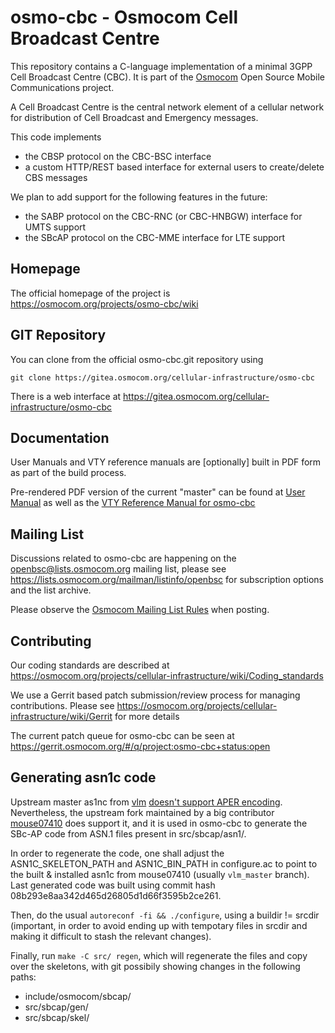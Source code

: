 osmo-cbc - Osmocom Cell Broadcast Centre
========================================

This repository contains a C-language implementation of a minimal
3GPP Cell Broadcast Centre (CBC). It is part of the
[Osmocom](https://osmocom.org/) Open Source Mobile Communications
project.

A Cell Broadcast Centre is the central network element of a cellular network
for distribution of Cell Broadcast and Emergency messages.

This code implements
 * the CBSP protocol on the CBC-BSC interface
 * a custom HTTP/REST based interface for external users to create/delete CBS messages

We plan to add support for the following features in the future:
 * the SABP protocol on the CBC-RNC (or CBC-HNBGW) interface for UMTS support
 * the SBcAP protocol on the CBC-MME interface for LTE support

Homepage
--------

The official homepage of the project is
https://osmocom.org/projects/osmo-cbc/wiki

GIT Repository
--------------

You can clone from the official osmo-cbc.git repository using

	git clone https://gitea.osmocom.org/cellular-infrastructure/osmo-cbc

There is a web interface at <https://gitea.osmocom.org/cellular-infrastructure/osmo-cbc>

Documentation
-------------

User Manuals and VTY reference manuals are [optionally] built in PDF form
as part of the build process.

Pre-rendered PDF version of the current "master" can be found at
[User Manual](https://ftp.osmocom.org/docs/latest/osmocbc-usermanual.pdf)
as well as the [VTY Reference Manual for osmo-cbc](https://ftp.osmocom.org/docs/latest/osmocbc-vty-reference.pdf)

Mailing List
------------

Discussions related to osmo-cbc are happening on the
openbsc@lists.osmocom.org mailing list, please see
https://lists.osmocom.org/mailman/listinfo/openbsc for subscription
options and the list archive.

Please observe the [Osmocom Mailing List
Rules](https://osmocom.org/projects/cellular-infrastructure/wiki/Mailing_List_Rules)
when posting.

Contributing
------------

Our coding standards are described at
https://osmocom.org/projects/cellular-infrastructure/wiki/Coding_standards

We use a Gerrit based patch submission/review process for managing
contributions.  Please see
https://osmocom.org/projects/cellular-infrastructure/wiki/Gerrit for
more details

The current patch queue for osmo-cbc can be seen at
https://gerrit.osmocom.org/#/q/project:osmo-cbc+status:open


Generating asn1c code
---------------------

Upstream master as1nc from [vlm](https://github.com/vlm/asn1c) [doesn't support
APER encoding](https://github.com/vlm/asn1c/issues/452). Nevertheless, the
upstream fork maintained by a big contributor
[mouse07410](https://github.com/mouse07410/asn1c) does support it, and it is
used in osmo-cbc to generate the SBc-AP code from ASN.1 files present in
src/sbcap/asn1/.

In order to regenerate the code, one shall adjust the ASN1C_SKELETON_PATH and
ASN1C_BIN_PATH in configure.ac to point to the built & installed asn1c from
mouse07410 (usually `vlm_master` branch). Last generated code was built using
commit hash 08b293e8aa342d465d26805d1d66f3595b2ce261.

Then, do the usual `autoreconf -fi && ./configure`, using a buildir != srcdir
(important, in order to avoid ending up with tempotary files in srcdir and
making it difficult to stash the relevant changes).

Finally, run `make -C src/ regen`, which will regenerate the files and copy over
the skeletons, with git possibily showing changes in the following paths:
- include/osmocom/sbcap/
- src/sbcap/gen/
- src/sbcap/skel/

